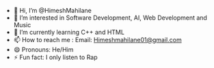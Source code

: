 - 👋 Hi, I’m @HimeshMahilane
- 👀 I’m interested in Software Development, AI, Web Development and Music
- 🌱 I’m currently learning C++ and HTML
- 📫 How to reach me : Email: Himeshmahilane01@gmail.com
- 😄 Pronouns: He/Him
- ⚡ Fun fact: I only listen to Rap

<!---
HimeshMahilane/HimeshMahilane is a ✨ special ✨ repository because its `README.md` (this file) appears on your GitHub profile.
You can click the Preview link to take a look at your changes.
--->
